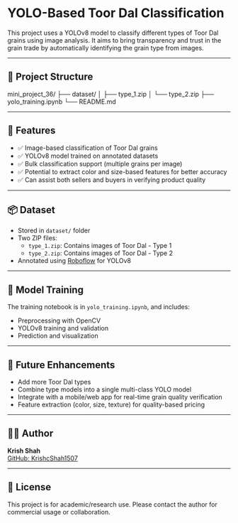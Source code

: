 # YOLO-Based Toor Dal Classification 

This project uses a YOLOv8 model to classify different types of Toor Dal grains using image analysis. It aims to bring transparency and trust in the grain trade by automatically identifying the grain type from images.

---

## 📁 Project Structure

mini_project_36/ ├── dataset/ │ ├── type_1.zip │ └── type_2.zip ├── yolo_training.ipynb └── README.md

---

## 🚀 Features

- ✅ Image-based classification of Toor Dal grains
- ✅ YOLOv8 model trained on annotated datasets
- ✅ Bulk classification support (multiple grains per image)
- ✅ Potential to extract color and size-based features for better accuracy
- ✅ Can assist both sellers and buyers in verifying product quality

---

## 📦 Dataset

- Stored in `dataset/` folder
- Two ZIP files:
  - `type_1.zip`: Contains images of Toor Dal - Type 1
  - `type_2.zip`: Contains images of Toor Dal - Type 2
- Annotated using [Roboflow](https://roboflow.com/) for YOLOv8

---

## 🧠 Model Training

The training notebook is in `yolo_training.ipynb`, and includes:
- Preprocessing with OpenCV
- YOLOv8 training and validation
- Prediction and visualization

---

## 🔮 Future Enhancements

- Add more Toor Dal types
- Combine type models into a single multi-class YOLO model
- Integrate with a mobile/web app for real-time grain quality verification
- Feature extraction (color, size, texture) for quality-based pricing

---

## 👨‍💻 Author

**Krish Shah**  
[GitHub: KrishcShah1507](https://github.com/KrishcShah1507)

---

## 📜 License

This project is for academic/research use. Please contact the author for commercial usage or collaboration.
